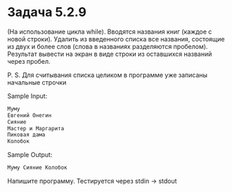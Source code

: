 # Задача 5.2.9

(На использование цикла while). Вводятся названия книг (каждое с новой строки). Удалить из введенного списка все названия, состоящие из двух и более слов (слова в названиях разделяются пробелом). Результат вывести на экран в виде строки из оставшихся названий через пробел.

P. S. Для считывания списка целиком в программе уже записаны начальные строчки

Sample Input:

```python
Муму
Евгений Онегин
Сияние
Мастер и Маргарита
Пиковая дама
Колобок
```

Sample Output:

```python
Муму Сияние Колобок
```

Напишите программу. Тестируется через stdin → stdout
